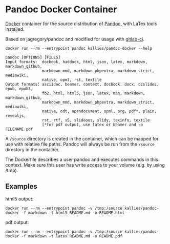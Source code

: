 # Pandoc Docker Container

[Docker](https://www.docker.io/) container for the source distribution of [Pandoc](http://johnmacfarlane.net/pandoc), with LaTex tools installed.

Based on jagregory/pandoc and modified for usage with [gitlab-ci](https://gitlab.com/gitlab-org/gitlab-ci-multi-runner/issues/1421).

    docker run --rm --entrypoint pandoc kallies/pandoc-docker --help

    pandoc [OPTIONS] [FILES]
    Input formats:  docbook, haddock, html, json, latex, markdown, markdown_github,
                    markdown_mmd, markdown_phpextra, markdown_strict, mediawiki,
                    native, opml, rst, textile
    Output formats: asciidoc, beamer, context, docbook, docx, dzslides, epub, epub3,
                    fb2, html, html5, json, latex, man, markdown, markdown_github,
                    markdown_mmd, markdown_phpextra, markdown_strict, mediawiki,
                    native, odt, opendocument, opml, org, pdf*, plain, revealjs,
                    rst, rtf, s5, slideous, slidy, texinfo, textile
                    [*for pdf output, use latex or beamer and -o FILENAME.pdf

A `/source` directory is created in the container, which can be mapped for use with relative file paths. Pandoc will always be run from the `/source` directory in the container.

The Dockerfile describes a user pandoc and executes commands in this context. Make sure this user has write access to your volume (e.g. by using /tmp).

## Examples

html5 output:

    docker run --rm --entrypoint pandoc -v /tmp:/source kallies/pandoc-docker -f markdown -t html5 README.md -o README.html

pdf output:

    docker run --rm --entrypoint pandoc -v /tmp:/source kallies/pandoc-docker -f markdown -t latex README.md -o README.pdf

